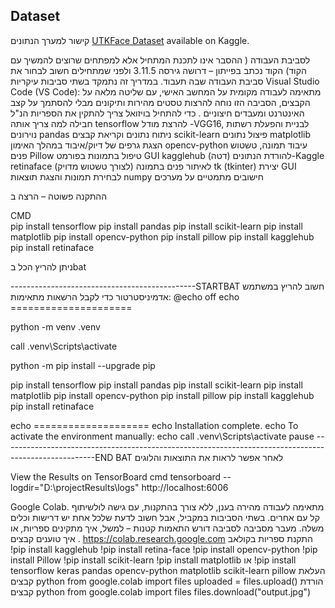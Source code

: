 ## Dataset
קישור למערך הנתונים  [UTKFace Dataset](https://www.kaggle.com/datasets/jangedoo/utkface-new) available on Kaggle.

לסביבת העבודה
( ההסבר אינו לתכנת המתחיל אלא למפתחים שרוצים להמשיך עם הקוד)
הקוד נכתב בפייתון – דרושה גירסה 3.11.5
ולפני שמתחילים  חשוב לבחור את סביבת העבודה שבה תעבוד. במדריך זה נתמקד בשתי סביבות עיקריות
Visual Studio Code (VS Code):
מתאימה לעבודה מקומית על המחשב האישי, עם שליטה מלאה על הקבצים, הסביבה הזו נוחה להרצות טסטים מהירות ותיקונים מבלי להסתמך על קצב האינטרנט ומעבדים חיצוניים .
כדי להתחיל בויזואל צריך להתקין את הספריות הנ"ל
חבילה
למה צריך אותה
tensorflow
להרצת מודל -VGG16, לבניית והפעלת רשתות נוירונים
pandas
ניתוח נתונים וקריאת קבצים
scikit-learn
פיצול נתונים 
matplotlib
הצגת גרפים של דיוק/איבוד במהלך האימון
opencv-python
עיבוד תמונה, טשטוש פנים
Pillow
טיפול בתמונות בפורמט GUI
kagglehub
להורדת הנתונים (דטה)-Kaggle
retinaface
לאיתור פנים בתמונה (לצורך טשטוש מדויק)
tk (tkinter)
יצירת GUI לבחירת תמונות והצגת תוצאות
numpy
חישובים מתמטיים על מערכים


ההתקנה פשוטה – הרצה ב   

CMD  
pip install tensorflow
pip install pandas
pip install scikit-learn
pip install matplotlib
pip install opencv-python
pip install pillow
pip install kagglehub
pip install retinaface

ניתן להריץ הכל בbat   

----------------------------------------------STARTBAT
חשוב להריץ במשתמש אדמיניסטרטור כדי לקבל הרשאות מתאימות:
@echo off
echo =====================

python -m 
venv .venv


call .venv\Scripts\activate


python -m pip install --upgrade pip


pip install tensorflow
pip install pandas
pip install scikit-learn
pip install matplotlib
pip install opencv-python
pip install pillow
pip install kagglehub
pip install retinaface

echo ====================
echo Installation complete.
echo To activate the environment manually:
echo     call .venv\Scripts\activate
pause
   -----------------------------------------------------------------------------------------------------END BAT
לאחר אפשר לראות את התוצאות והלוגים 

View the Results on TensorBoard
cmd tensorboard --logdir="D:\projectResults\logs"
http://localhost:6006

Google Colab.
מתאימה לעבודה מהירה בענן, ללא צורך בהתקנות, עם גישה לולשיתוף קל עם אחרים.
 בשתי הסביבות במקביל, אבל חשוב לדעת שלכל אחת יש דרישות וכלים משלה. מעבר מסביבה לסביבה דורש התאמות קטנות – למשל, איך מתקינים ספריות, או איך טוענים קבצים
.
https://colab.research.google.com
התקנת ספריות בקולאב
!pip install kagglehub
!pip install retina-face
!pip install opencv-python
!pip install Pillow
!pip install scikit-learn
!pip install matplotlib
או
!pip install tensorflow keras pandas opencv-python matplotlib scikit-learn pillow
העלאת קבצים
python
from google.colab import files
uploaded = files.upload()
הורדת קבצים
python
from google.colab import files
files.download("output.jpg")

